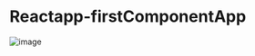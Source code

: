 # Reactapp-firstComponentApp

![image](https://user-images.githubusercontent.com/111981040/210168896-a00a8514-e4b1-4212-9bb3-63e12ccf0286.png)

